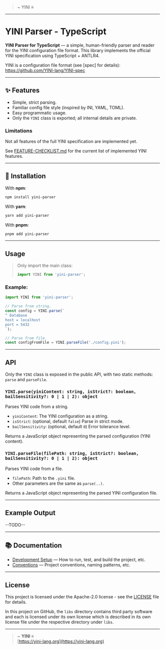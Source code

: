 >~ YINI  ≡
---
# YINI Parser - TypeScript

**YINI Parser for TypeScript** — a simple, human-friendly parser and reader for the YINI configuration file format. This library implements the official YINI specification using TypeScript + ANTLR4.

YINI is a configuration file format (see [spec] for details):
https://github.com/YINI-lang/YINI-spec

---

## ✨ Features
- Simple, strict parsing.
- Familiar config file style (inspired by INI, YAML, TOML).
- Easy programmatic usage.
- Only the `YINI` class is exported; all internal details are private.

### Limitations
Not all features of the full YINI specification are implemented yet.

See [FEATURE-CHECKLIST.md](./FEATURE-CHECKLIST.md) for the current list of implemented YINI features.

---

## 🚀 Installation

With **npm**:
```sh
npm install yini-parser
```

With **yarn**:
```sh
yarn add yini-parser
```

With **pnpm**:
```sh
pnpm add yini-parser
```

---

## Usage

> Only import the main class:
>
> ```ts
> import YINI from 'yini-parser';
> ```

### Example:
```ts
import YINI from 'yini-parser';

// Parse from string.
const config = YINI.parse(`
^ Database
host = localhost
port = 5432
`);

// Parse from file.
const configFromFile = YINI.parseFile('./config.yini');
```

---

## API

Only the `YINI` class is exposed in the public API, with two static methods: `parse` and `parseFile`.

### `YINI.parse(yiniContent: string, isStrict?: boolean, bailSensitivity?: 0 | 1 | 2): object`

Parses YINI code from a string.  
- `yiniContent`: The YINI configuration as a string.
- `isStrict`: (optional, default `false`) Parse in strict mode.
- `bailSensitivity`: (optional, default `0`) Error tolerance level.

Returns a JavaScript object representing the parsed configuration (YINI content).

### `YINI.parseFile(filePath: string, isStrict?: boolean, bailSensitivity?: 0 | 1 | 2): object`

Parses YINI code from a file.
- `filePath`: Path to the `.yini` file.
- Other parameters are the same as `parse(..)`.

Returns a JavaScript object representing the parsed YINI configuration file.

---

## Example Output
--TODO--

---

## 📚 Documentation
- [Development Setup](./docs/Development%20Setup.md) — How to run, test, and build the project, etc.
- [Conventions](./docs/Conventions.md) — Project conventions, naming patterns, etc.

---

## License
This project is licensed under the Apache-2.0 license - see the [LICENSE](<./LICENSE>) file for details.

In this project on GitHub, the `libs` directory contains third party software and each is licensed under its own license which is described in its own license file under the respective directory under `libs`.

---

> ~ **YINI ≡**  
> [https://yini-lang.org](https://yini-lang.org)